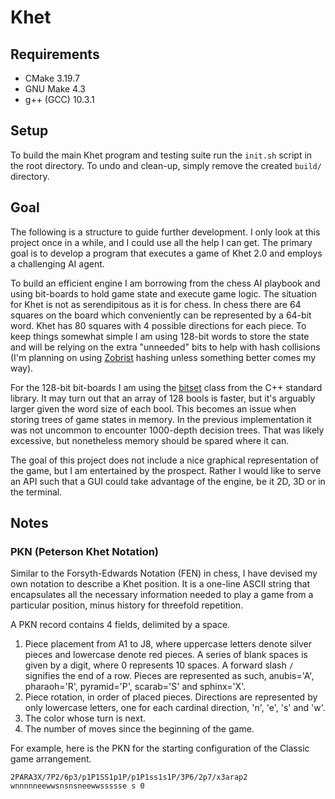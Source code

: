 # Khet

## Requirements

* CMake 3.19.7
* GNU Make 4.3
* g++ (GCC) 10.3.1

## Setup

To build the main Khet program and testing suite run the `init.sh` script in
the root directory. To undo and clean-up, simply remove the created `build/`
directory.

## Goal

The following is a structure to guide further development. I only look at this
project once in a while, and I could use all the help I can get. The primary
goal is to develop a program that executes a game of Khet 2.0 and employs a
challenging AI agent.

To build an efficient engine I am borrowing from the chess AI playbook and
using bit-boards to hold game state and execute game logic. The situation for
Khet is not as serendipitous as it is for chess. In chess there are 64 squares
on the board which conveniently can be represented by a 64-bit word. Khet has
80 squares with 4 possible directions for each piece. To keep things somewhat
simple I am using 128-bit words to store the state and will be relying on the
extra "unneeded" bits to help with hash collisions (I'm planning on using
[Zobrist](https://en.wikipedia.org/wiki/Zobrist_hashing) hashing unless 
something better comes my way).

For the 128-bit bit-boards I am using the
[bitset](https://www.cplusplus.com/reference/bitset/bitset/) class from the
C++ standard library. It may turn out that an array of 128 bools is faster, but
it's arguably larger given the word size of each bool. This becomes an issue
when storing trees of game states in memory. In the previous implementation
it was not uncommon to encounter 1000-depth decision trees. That was likely
excessive, but nonetheless memory should be spared where it can.

The goal of this project does not include a nice graphical representation of
the game, but I am entertained by the prospect. Rather I would like to serve
an API such that a GUI could take advantage of the engine, be it 2D, 3D or in
the terminal.

## Notes

### PKN (Peterson Khet Notation)

Similar to the Forsyth-Edwards Notation (FEN) in chess, I have devised my own
notation to describe a Khet position. It is a one-line ASCII string that
encapsulates all the necessary information needed to play a game from a
particular position, minus history for threefold repetition.

A PKN record contains 4 fields, delimited by a space.
1. Piece placement from A1 to J8, where uppercase letters denote silver 
   pieces and lowercase denote red pieces. A series of blank spaces is given by 
   a digit, where 0 represents 10 spaces. A forward slash `/` signifies
   the end of a row. Pieces are represented as such, anubis='A', pharaoh='R',
   pyramid='P', scarab='S' and sphinx='X'.
2. Piece rotation, in order of placed pieces. Directions are represented by only
   lowercase letters, one for each cardinal direction, 'n', 'e', 's' and 'w'.
2. The color whose turn is next.
3. The number of moves since the beginning of the game.

For example, here is the PKN for the starting configuration of the Classic game
arrangement.

```
2PARA3X/7P2/6p3/p1P1SS1p1P/p1P1ss1s1P/3P6/2p7/x3arap2 wnnnnneewwsnsnsneewwssssse s 0
```
